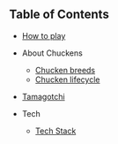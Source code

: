 ## Table of Contents

- [How to play](gameplay.md)
- About Chuckens

  - [Chucken breeds](breeds.md)
  - [Chucken lifecycle](lifecycle.md)

- [Tamagotchi](tamagotchi.md)

- Tech
  - [Tech Stack](tech.md)
